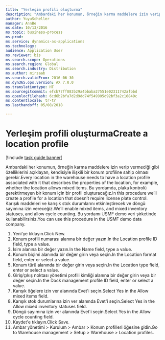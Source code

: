 ```yaml
--- 
title: "Yerleşim profili oluşturma"
description: "Ambardaki her konumun, örneğin karma maddelere izin verip vermediği gibi özelliklerini açıklayan, kendisiyle ilişkili bir konum profiline sahip olması gerekir."
author: YuyuScheller
manager: AnnBe
ms.date: 10/13/2016
ms.topic: business-process
ms.prod: 
ms.service: dynamics-ax-applications
ms.technology: 
audience: Application User
ms.reviewer: bis
ms.search.scope: Operations
ms.search.region: Global
ms.search.industry: Distribution
ms.author: mirzaab
ms.search.validFrom: 2016-06-30
ms.dyn365.ops.version: AX 7.0.0
ms.translationtype: HT
ms.sourcegitcommit: efcb77ff883b29a4bbaba27551e02311742afbbd
ms.openlocfilehash: 6cd6b2bfa7d2d9dd74f549905d92bf3a2c16849c
ms.contentlocale: tr-tr
ms.lasthandoff: 05/08/2018

---
```

# <a name="create-a-location-profile"></a><span data-ttu-id="97210-103">Yerleşim profili oluşturma</span><span class="sxs-lookup"><span data-stu-id="97210-103">Create a location profile</span></span>

[!include [task guide banner](../../includes/task-guide-banner.md)]

<span data-ttu-id="97210-104">Ambardaki her konumun, örneğin karma maddelere izin verip vermediği gibi özelliklerini açıklayan, kendisiyle ilişkili bir konum profiline sahip olması gerekir.</span><span class="sxs-lookup"><span data-stu-id="97210-104">Every location in the warehouse needs to have a location profile associated with it that describes the properties of the location, for example, whether the location allows mixed items.</span></span> <span data-ttu-id="97210-105">Bu yordamda, plaka kontrolü gerektirmeyen bir konum için bir profil oluşturacağız.</span><span class="sxs-lookup"><span data-stu-id="97210-105">In this procedure we’ll create a profile for a location that doesn’t require license plate control.</span></span> <span data-ttu-id="97210-106">Karışık maddeleri ve karışık stok durumlarını etkinleştirecek ve döngü sayımına izin vereceğiz.</span><span class="sxs-lookup"><span data-stu-id="97210-106">We’ll enable mixed items, and mixed inventory statuses, and allow cycle counting.</span></span> <span data-ttu-id="97210-107">Bu yordamı USMF demo veri şirketinde kullanabilirsiniz.</span><span class="sxs-lookup"><span data-stu-id="97210-107">You can use this procedure in the USMF demo data company.</span></span>

1. <span data-ttu-id="97210-108">Yeni'ye tıklayın.</span><span class="sxs-lookup"><span data-stu-id="97210-108">Click New.</span></span>
2. <span data-ttu-id="97210-109">Konum profili numarası alanına bir değer yazın.</span><span class="sxs-lookup"><span data-stu-id="97210-109">In the Location profile ID field, type a value.</span></span>
3. <span data-ttu-id="97210-110">İsim alanına bir değer yazın.</span><span class="sxs-lookup"><span data-stu-id="97210-110">In the Name field, type a value.</span></span>
4. <span data-ttu-id="97210-111">Konum biçimi alanında bir değer girin veya seçin.</span><span class="sxs-lookup"><span data-stu-id="97210-111">In the Location format field, enter or select a value.</span></span>
5. <span data-ttu-id="97210-112">Konum türü alanında bir değer girin veya seçin.</span><span class="sxs-lookup"><span data-stu-id="97210-112">In the Location type field, enter or select a value.</span></span>
6. <span data-ttu-id="97210-113">Giriş/çıkış noktası yönetimi profili kimliği alanına bir değer girin veya bir değer seçin.</span><span class="sxs-lookup"><span data-stu-id="97210-113">In the Dock management profile ID field, enter or select a value.</span></span>
7. <span data-ttu-id="97210-114">Karışık öğelere izin ver alanında Evet'i seçin.</span><span class="sxs-lookup"><span data-stu-id="97210-114">Select Yes in the Allow mixed items field.</span></span>
8. <span data-ttu-id="97210-115">Karışık stok durumlarına izin ver alanında Evet'i seçin.</span><span class="sxs-lookup"><span data-stu-id="97210-115">Select Yes in the Allow mixed  inventory statuses field.</span></span>
9. <span data-ttu-id="97210-116">Döngü sayımına izin ver alanında Evet'i seçin.</span><span class="sxs-lookup"><span data-stu-id="97210-116">Select Yes in the Allow cycle counting field.</span></span>
10. <span data-ttu-id="97210-117">Kaydet'e tıklayın.</span><span class="sxs-lookup"><span data-stu-id="97210-117">Click Save.</span></span>
11. <span data-ttu-id="97210-118">Ambar yönetimi > Kurulum > Ambar > Konum profilleri öğesine gidin.</span><span class="sxs-lookup"><span data-stu-id="97210-118">Go to Warehouse management > Setup > Warehouse > Location profiles.</span></span>


